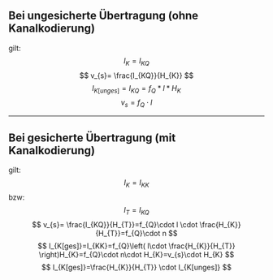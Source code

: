 
## Bei ungesicherte Übertragung (ohne Kanalkodierung)
gilt: $$I_{K}=I_{KQ}$$
$$
v_{s}= \frac{I_{KQ}}{H_{K}}
$$
$$
I_{K[unges]}=I_{KQ}=f_{Q}*l*H_{K}
$$
$$
v_{s}=f_{Q}\cdot l
$$

---

## Bei gesicherte Übertragung (mit Kanalkodierung)
gilt:$$I_{K}=I_{KK}$$
bzw: $$I_{T}=I_{KQ}$$$$
v_{s}= \frac{I_{KQ}}{H_{T}}=f_{Q}\cdot l \cdot \frac{H_{K}}{H_{T}}=f_{Q}\cdot n
$$
$$
I_{K[ges]}=I_{KK}=f_{Q}\left( l\cdot \frac{H_{K}}{H_{T}} \right)H_{K}=f_{Q}\cdot n\cdot H_{K}=v_{s}\cdot H_{K}
$$
$$
I_{K[ges]}=\frac{H_{K}}{H_{T}} \cdot I_{K[unges]}
$$
